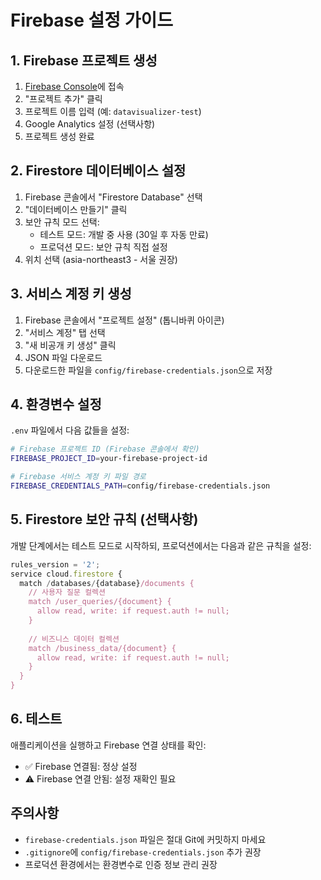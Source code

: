 # Firebase 설정 가이드

## 1. Firebase 프로젝트 생성
1. [Firebase Console](https://console.firebase.google.com/)에 접속
2. "프로젝트 추가" 클릭
3. 프로젝트 이름 입력 (예: `datavisualizer-test`)
4. Google Analytics 설정 (선택사항)
5. 프로젝트 생성 완료

## 2. Firestore 데이터베이스 설정
1. Firebase 콘솔에서 "Firestore Database" 선택
2. "데이터베이스 만들기" 클릭
3. 보안 규칙 모드 선택:
   - 테스트 모드: 개발 중 사용 (30일 후 자동 만료)
   - 프로덕션 모드: 보안 규칙 직접 설정
4. 위치 선택 (asia-northeast3 - 서울 권장)

## 3. 서비스 계정 키 생성
1. Firebase 콘솔에서 "프로젝트 설정" (톱니바퀴 아이콘)
2. "서비스 계정" 탭 선택
3. "새 비공개 키 생성" 클릭
4. JSON 파일 다운로드
5. 다운로드한 파일을 `config/firebase-credentials.json`으로 저장

## 4. 환경변수 설정
`.env` 파일에서 다음 값들을 설정:

```bash
# Firebase 프로젝트 ID (Firebase 콘솔에서 확인)
FIREBASE_PROJECT_ID=your-firebase-project-id

# Firebase 서비스 계정 키 파일 경로
FIREBASE_CREDENTIALS_PATH=config/firebase-credentials.json
```

## 5. Firestore 보안 규칙 (선택사항)
개발 단계에서는 테스트 모드로 시작하되, 프로덕션에서는 다음과 같은 규칙을 설정:

```javascript
rules_version = '2';
service cloud.firestore {
  match /databases/{database}/documents {
    // 사용자 질문 컬렉션
    match /user_queries/{document} {
      allow read, write: if request.auth != null;
    }
    
    // 비즈니스 데이터 컬렉션
    match /business_data/{document} {
      allow read, write: if request.auth != null;
    }
  }
}
```

## 6. 테스트
애플리케이션을 실행하고 Firebase 연결 상태를 확인:
- ✅ Firebase 연결됨: 정상 설정
- ⚠️ Firebase 연결 안됨: 설정 재확인 필요

## 주의사항
- `firebase-credentials.json` 파일은 절대 Git에 커밋하지 마세요
- `.gitignore`에 `config/firebase-credentials.json` 추가 권장
- 프로덕션 환경에서는 환경변수로 인증 정보 관리 권장
